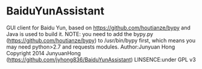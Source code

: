 BaiduYunAssistant
=================

GUI client for Baidu Yun, based on https://github.com/houtianze/bypy and Java is used to build it.
NOTE: you need to add the bypy.py (https://github.com/houtianze/bypy) to /usr/bin/bypy first, which means you may need python>2.7 and requests modules.
Author:Junyuan Hong
Copyright 2014 JunyuanHong (https://github.com/jyhong836/BaiduYunAssistant)
LINSENCE:under GPL v3
